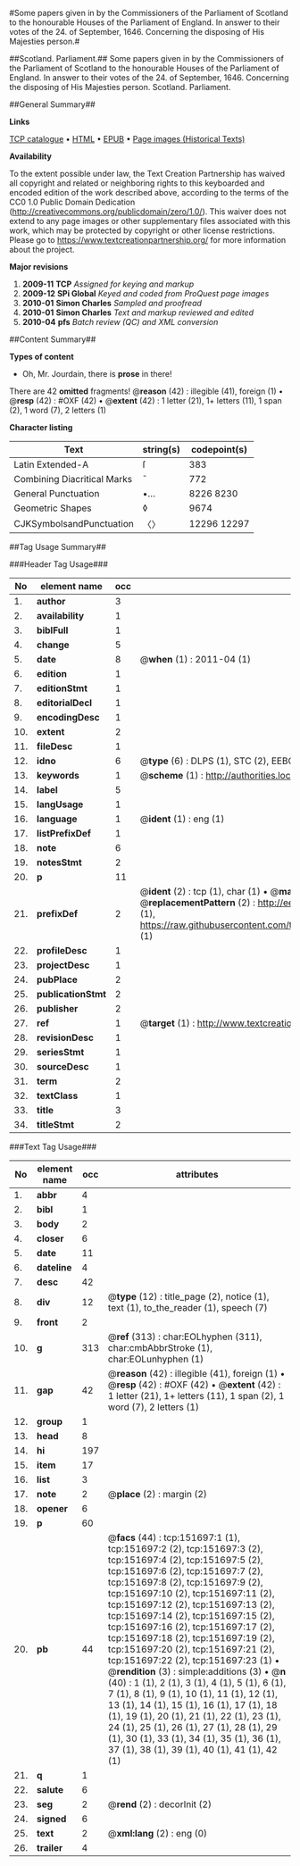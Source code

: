 #Some papers given in by the Commissioners of the Parliament of Scotland to the honourable Houses of the Parliament of England. In answer to their votes of the 24. of September, 1646. Concerning the disposing of His Majesties person.#

##Scotland. Parliament.##
Some papers given in by the Commissioners of the Parliament of Scotland to the honourable Houses of the Parliament of England. In answer to their votes of the 24. of September, 1646. Concerning the disposing of His Majesties person.
Scotland. Parliament.

##General Summary##

**Links**

[TCP catalogue](http://www.ota.ox.ac.uk/tcp/)  • 
[HTML](http://tei.it.ox.ac.uk/tcp/Texts-HTML/free/A92/A92611.html)  • 
[EPUB](http://tei.it.ox.ac.uk/tcp/Texts-EPUB/free/A92/A92611.epub) • 
[Page images (Historical Texts)](https://historicaltexts.jisc.ac.uk/eebo-43077604e)

**Availability**

To the extent possible under law, the Text Creation Partnership has waived all copyright and related or neighboring rights to this keyboarded and encoded edition of the work described above, according to the terms of the CC0 1.0 Public Domain Dedication (http://creativecommons.org/publicdomain/zero/1.0/). This waiver does not extend to any page images or other supplementary files associated with this work, which may be protected by copyright or other license restrictions. Please go to https://www.textcreationpartnership.org/ for more information about the project.

**Major revisions**

1. __2009-11__ __TCP__ *Assigned for keying and markup*
1. __2009-12__ __SPi Global__ *Keyed and coded from ProQuest page images*
1. __2010-01__ __Simon Charles__ *Sampled and proofread*
1. __2010-01__ __Simon Charles__ *Text and markup reviewed and edited*
1. __2010-04__ __pfs__ *Batch review (QC) and XML conversion*

##Content Summary##

**Types of content**

  * Oh, Mr. Jourdain, there is **prose** in there!

There are 42 **omitted** fragments! 
 @__reason__ (42) : illegible (41), foreign (1)  •  @__resp__ (42) : #OXF (42)  •  @__extent__ (42) : 1 letter (21), 1+ letters (11), 1 span (2), 1 word (7), 2 letters (1)

**Character listing**


|Text|string(s)|codepoint(s)|
|---|---|---|
|Latin Extended-A|ſ|383|
|Combining             Diacritical Marks|̄|772|
|General Punctuation|•…|8226 8230|
|Geometric Shapes|◊|9674|
|CJKSymbolsandPunctuation|〈〉|12296 12297|

##Tag Usage Summary##

###Header Tag Usage###

|No|element name|occ|attributes|
|---|---|---|---|
|1.|__author__|3||
|2.|__availability__|1||
|3.|__biblFull__|1||
|4.|__change__|5||
|5.|__date__|8| @__when__ (1) : 2011-04 (1)|
|6.|__edition__|1||
|7.|__editionStmt__|1||
|8.|__editorialDecl__|1||
|9.|__encodingDesc__|1||
|10.|__extent__|2||
|11.|__fileDesc__|1||
|12.|__idno__|6| @__type__ (6) : DLPS (1), STC (2), EEBO-CITATION (1), OCLC (1), VID (1)|
|13.|__keywords__|1| @__scheme__ (1) : http://authorities.loc.gov/ (1)|
|14.|__label__|5||
|15.|__langUsage__|1||
|16.|__language__|1| @__ident__ (1) : eng (1)|
|17.|__listPrefixDef__|1||
|18.|__note__|6||
|19.|__notesStmt__|2||
|20.|__p__|11||
|21.|__prefixDef__|2| @__ident__ (2) : tcp (1), char (1)  •  @__matchPattern__ (2) : ([0-9\-]+):([0-9IVX]+) (1), (.+) (1)  •  @__replacementPattern__ (2) : http://eebo.chadwyck.com/downloadtiff?vid=$1&page=$2 (1), https://raw.githubusercontent.com/textcreationpartnership/Texts/master/tcpchars.xml#$1 (1)|
|22.|__profileDesc__|1||
|23.|__projectDesc__|1||
|24.|__pubPlace__|2||
|25.|__publicationStmt__|2||
|26.|__publisher__|2||
|27.|__ref__|1| @__target__ (1) : http://www.textcreationpartnership.org/docs/. (1)|
|28.|__revisionDesc__|1||
|29.|__seriesStmt__|1||
|30.|__sourceDesc__|1||
|31.|__term__|2||
|32.|__textClass__|1||
|33.|__title__|3||
|34.|__titleStmt__|2||


###Text Tag Usage###

|No|element name|occ|attributes|
|---|---|---|---|
|1.|__abbr__|4||
|2.|__bibl__|1||
|3.|__body__|2||
|4.|__closer__|6||
|5.|__date__|11||
|6.|__dateline__|4||
|7.|__desc__|42||
|8.|__div__|12| @__type__ (12) : title_page (2), notice (1), text (1), to_the_reader (1), speech (7)|
|9.|__front__|2||
|10.|__g__|313| @__ref__ (313) : char:EOLhyphen (311), char:cmbAbbrStroke (1), char:EOLunhyphen (1)|
|11.|__gap__|42| @__reason__ (42) : illegible (41), foreign (1)  •  @__resp__ (42) : #OXF (42)  •  @__extent__ (42) : 1 letter (21), 1+ letters (11), 1 span (2), 1 word (7), 2 letters (1)|
|12.|__group__|1||
|13.|__head__|8||
|14.|__hi__|197||
|15.|__item__|17||
|16.|__list__|3||
|17.|__note__|2| @__place__ (2) : margin (2)|
|18.|__opener__|6||
|19.|__p__|60||
|20.|__pb__|44| @__facs__ (44) : tcp:151697:1 (1), tcp:151697:2 (2), tcp:151697:3 (2), tcp:151697:4 (2), tcp:151697:5 (2), tcp:151697:6 (2), tcp:151697:7 (2), tcp:151697:8 (2), tcp:151697:9 (2), tcp:151697:10 (2), tcp:151697:11 (2), tcp:151697:12 (2), tcp:151697:13 (2), tcp:151697:14 (2), tcp:151697:15 (2), tcp:151697:16 (2), tcp:151697:17 (2), tcp:151697:18 (2), tcp:151697:19 (2), tcp:151697:20 (2), tcp:151697:21 (2), tcp:151697:22 (2), tcp:151697:23 (1)  •  @__rendition__ (3) : simple:additions (3)  •  @__n__ (40) : 1 (1), 2 (1), 3 (1), 4 (1), 5 (1), 6 (1), 7 (1), 8 (1), 9 (1), 10 (1), 11 (1), 12 (1), 13 (1), 14 (1), 15 (1), 16 (1), 17 (1), 18 (1), 19 (1), 20 (1), 21 (1), 22 (1), 23 (1), 24 (1), 25 (1), 26 (1), 27 (1), 28 (1), 29 (1), 30 (1), 33 (1), 34 (1), 35 (1), 36 (1), 37 (1), 38 (1), 39 (1), 40 (1), 41 (1), 42 (1)|
|21.|__q__|1||
|22.|__salute__|6||
|23.|__seg__|2| @__rend__ (2) : decorInit (2)|
|24.|__signed__|6||
|25.|__text__|2| @__xml:lang__ (2) : eng (0)|
|26.|__trailer__|4||
